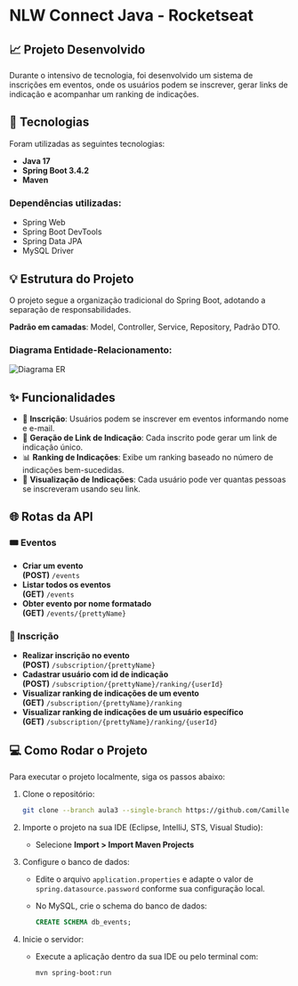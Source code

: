 # NLW Connect Java - Rocketseat

## 📈 Projeto Desenvolvido

Durante o intensivo de tecnologia, foi desenvolvido um sistema de inscrições em eventos, onde os usuários podem se inscrever, gerar links de indicação e acompanhar um ranking de indicações.

## 🚀 Tecnologias

Foram utilizadas as seguintes tecnologias:

- **Java 17**
- **Spring Boot 3.4.2**
- **Maven**

### Dependências utilizadas:

- Spring Web
- Spring Boot DevTools
- Spring Data JPA
- MySQL Driver

## 💡 Estrutura do Projeto

O projeto segue a organização tradicional do Spring Boot, adotando a separação de responsabilidades.

**Padrão em camadas**: Model, Controller, Service, Repository, Padrão DTO.

### Diagrama Entidade-Relacionamento:

![Diagrama ER](https://github.com/user-attachments/assets/a8b8265c-bf10-465a-a984-89a6209dd913)

## ✨ Funcionalidades

- 📌 **Inscrição**: Usuários podem se inscrever em eventos informando nome e e-mail.
- 🔗 **Geração de Link de Indicação**: Cada inscrito pode gerar um link de indicação único.
- 📊 **Ranking de Indicações**: Exibe um ranking baseado no número de indicações bem-sucedidas.
- 👥 **Visualização de Indicações**: Cada usuário pode ver quantas pessoas se inscreveram usando seu link.

## 🌐 Rotas da API

### 🎟️ Eventos

- **Criar um evento**  
  **(POST)** `/events`
- **Listar todos os eventos**  
  **(GET)** `/events`
- **Obter evento por nome formatado**  
  **(GET)** `/events/{prettyName}`

### 📝 Inscrição

- **Realizar inscrição no evento**  
  **(POST)** `/subscription/{prettyName}`
- **Cadastrar usuário com id de indicação**  
  **(POST)** `/subscription/{prettyName}/ranking/{userId}`
- **Visualizar ranking de indicações de um evento**  
  **(GET)** `/subscription/{prettyName}/ranking`
- **Visualizar ranking de indicações de um usuário específico**  
  **(GET)** `/subscription/{prettyName}/ranking/{userId}`

## 💻 Como Rodar o Projeto

Para executar o projeto localmente, siga os passos abaixo:

1. Clone o repositório:

    ```bash
    git clone --branch aula3 --single-branch https://github.com/CamilleGFAlmeida/nlw-connect-java.git
    ```

2. Importe o projeto na sua IDE (Eclipse, IntelliJ, STS, Visual Studio):

    - Selecione **Import > Import Maven Projects**

3. Configure o banco de dados:

    - Edite o arquivo `application.properties` e adapte o valor de `spring.datasource.password` conforme sua configuração local.
    - No MySQL, crie o schema do banco de dados:

      ```sql
      CREATE SCHEMA db_events;
      ```

4. Inicie o servidor:

    - Execute a aplicação dentro da sua IDE ou pelo terminal com:

      ```bash
      mvn spring-boot:run
      ```

